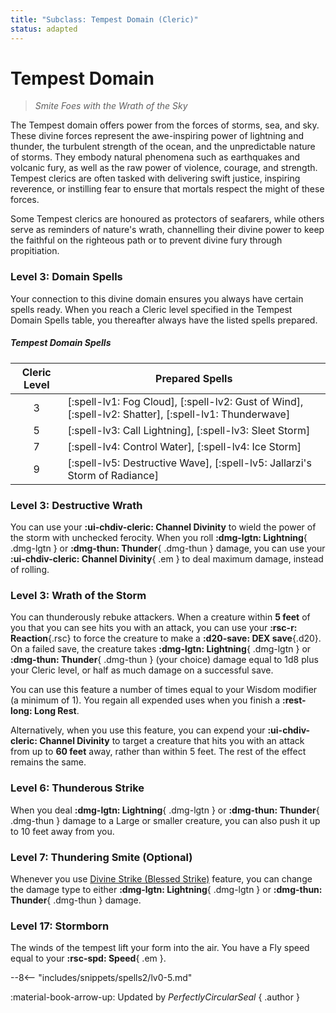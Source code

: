 ```yaml
---
title: "Subclass: Tempest Domain (Cleric)"
status: adapted
---
```


<p style="display:none">
Smite Foes with the Wrath of the Sky
</p>

# Tempest Domain

> *Smite Foes with the Wrath of the Sky*

The Tempest domain offers power from the forces of storms, sea, and sky. These divine forces represent the awe-inspiring power of lightning and thunder, the turbulent strength of the ocean, and the unpredictable nature of storms. They embody natural phenomena such as earthquakes and volcanic fury, as well as the raw power of violence, courage, and strength. Tempest clerics are often tasked with delivering swift justice, inspiring reverence, or instilling fear to ensure that mortals respect the might of these forces. 

Some Tempest clerics are honoured as protectors of seafarers, while others serve as reminders of nature's wrath, channelling their divine power to keep the faithful on the righteous path or to prevent divine fury through propitiation.

### Level 3: Domain Spells

Your connection to this divine domain ensures you always have certain spells ready. When you reach a Cleric level specified in the Tempest Domain Spells table, you thereafter always have the listed spells prepared.

##### Tempest Domain Spells

| Cleric Level | Prepared Spells |
| :-: | --- |
| 3 | [:spell-lv1: Fog Cloud], [:spell-lv2: Gust of Wind], [:spell-lv2: Shatter], [:spell-lv1: Thunderwave] |
| 5 | [:spell-lv3: Call Lightning], [:spell-lv3: Sleet Storm] |
| 7 | [:spell-lv4: Control Water], [:spell-lv4: Ice Storm] |
| 9 | [:spell-lv5: Destructive Wave], [:spell-lv5: Jallarzi's Storm of Radiance] |

### Level 3: Destructive Wrath

You can use your **:ui-chdiv-cleric: Channel Divinity** to wield the power of the storm with unchecked ferocity. When you roll **:dmg-lgtn: Lightning**{ .dmg-lgtn } or **:dmg-thun: Thunder**{ .dmg-thun } damage, you can use your **:ui-chdiv-cleric: Channel Divinity**{ .em } to deal maximum damage, instead of rolling.

### Level 3: Wrath of the Storm

You can thunderously rebuke attackers. When a creature within **5 feet** of you that you can see hits you with an attack, you can use your **:rsc-r: Reaction**{.rsc} to force the creature to make a **:d20-save: DEX save**{.d20}. On a failed save, the creature takes **:dmg-lgtn: Lightning**{ .dmg-lgtn } or **:dmg-thun: Thunder**{ .dmg-thun } (your choice) damage equal to 1d8 plus your Cleric level, or half as much damage on a successful save. 

You can use this feature a number of times equal to your Wisdom modifier (a minimum of 1). You regain all expended uses when you finish a **:rest-long: Long Rest**.

Alternatively, when you use this feature, you can expend your **:ui-chdiv-cleric: Channel Divinity** to target a creature that hits you with an attack from up to **60 feet** away, rather than within 5 feet. The rest of the effect remains the same.

### Level 6: Thunderous Strike

When you deal **:dmg-lgtn: Lightning**{ .dmg-lgtn } or **:dmg-thun: Thunder**{ .dmg-thun } damage to a Large or smaller creature, you can also push it up to 10 feet away from you.

### Level 7: Thundering Smite (Optional)

Whenever you use [Divine Strike (Blessed Strike)](index.md#level-7-blesssed-strike) feature, you can change the damage type to either **:dmg-lgtn: Lightning**{ .dmg-lgtn } or **:dmg-thun: Thunder**{ .dmg-thun } damage. 

### Level 17: Stormborn

The winds of the tempest lift your form into the air. You have a Fly speed equal to your **:rsc-spd: Speed**{ .em }.

--8<-- "includes/snippets/spells2/lv0-5.md"

:material-book-arrow-up: Updated by *PerfectlyCircularSeal* 
{ .author }